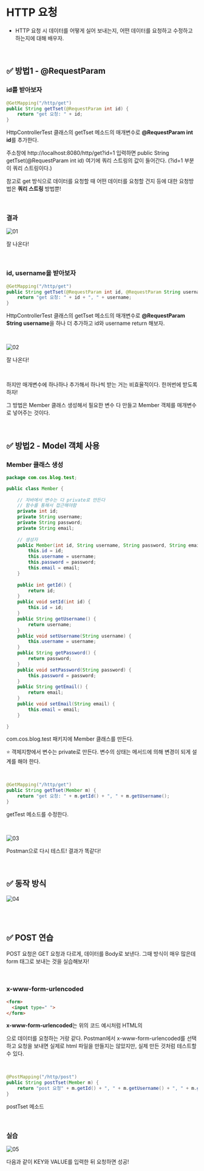 # HTTP 요청

- HTTP 요청 시 데이터를 어떻게 실어 보내는지, 어떤 데이터를 요청하고 수정하고  하는지에 대해 배우자.

<br>

## ✅ 방법1 - @RequestParam

### id를 받아보자

```java
@GetMapping("/http/get")
public String getTset(@RequestParam int id) {
	return "get 요청: " + id;
}
```

HttpControllerTest 클래스의 getTset 메소드의 매개변수로 **@RequestParam int id**를 추가한다.

주소창에 http://localhost:8080/http/get?id=1 입력하면 public String getTset(@RequestParam int id) 여기에 쿼리 스트링의 값이 들어간다. (?id=1 부분이 쿼리 스트링이다.)

참고로 get 방식으로 데이터를 요청할 때 어떤 데이터를 요청할 건지 등에 대한 요청방법은 **쿼리 스트링** 방법뿐!

 <br>

### 결과

![01](img/06/01.png)

잘 나온다!

<br>

### id, username을 받아보자

```java
@GetMapping("/http/get")
public String getTset(@RequestParam int id, @RequestParam String username) {
	return "get 요청: " + id + ", " + username;
}
```

HttpControllerTest 클래스의 getTset 메소드의 매개변수로 **@RequestParam String username**을 하나 더 추가하고 id와 username return 해보자.

<br>

![02](img/06/02.png)

잘 나온다!

<br>

하지만 매개변수에 하나하나 추가해서 하나씩 받는 거는 비효율적이다. 한꺼번에 받도록 하자!

그 방법은 Member 클래스 생성해서 필요한 변수 다 만들고 Member 객체를 매개변수로 넣어주는 것이다.

<br>

## ✅ 방법2 - Model 객체 사용

### Member 클래스 생성

```java
package com.cos.blog.test;

public class Member {
	
	// 자바에서 변수는 다 private로 만든다
	// 함수를 통해서 접근해야함
	private int id;
	private String username;
	private String password;
	private String email;
	
	// 생성자
	public Member(int id, String username, String password, String email) {
		this.id = id;
		this.username = username;
		this.password = password;
		this.email = email;
	}
	
	public int getId() {
		return id;
	}
	public void setId(int id) {
		this.id = id;
	}
	public String getUsername() {
		return username;
	}
	public void setUsername(String username) {
		this.username = username;
	}
	public String getPassword() {
		return password;
	}
	public void setPassword(String password) {
		this.password = password;
	}
	public String getEmail() {
		return email;
	}
	public void setEmail(String email) {
		this.email = email;
	}
	
}
```

com.cos.blog.test 패키지에 Member 클래스를 만든다. 

⭐ 객체지향에서 변수는 private로 만든다. 변수의 상태는 메서드에 의해 변경이 되게 설계를 해야 한다.

<br>

```java
@GetMapping("/http/get")
public String getTset(Member m) {
	return "get 요청: " + m.getId() + ", " + m.getUsername();
}
```

getTest 메소드를 수정한다. 

<br>

![03](img/06/03.png)

Postman으로 다시 테스트! 결과가 똑같다!

<br>

## ✅ 동작 방식

![04](img/06/04.png)

<br><br>

## ✅ POST 연습

POST 요청은 GET 요청과 다르게, 데이터를 Body로 보낸다. 그때 방식이 매우 많은데 form 태그로 보내는 것을 실습해보자!

<br>

### x-www-form-urlencoded

```html
<form>
  <input type=" ">
</form>
```

**x-www-form-urlencoded**는 위의 코드 예시처럼 HTML의 <form>으로 데이터를 요청하는 거랑 같다. Postman에서 x-www-form-urlencoded를 선택하고 요청을 보내면 실제로 html 파일을 만들지는 않았지만, 실제 만든 것처럼 테스트할 수 있다. 

<br>

```java
@PostMapping("/http/post")
public String postTset(Member m) {
	return "post 요청" + m.getId() + ", " + m.getUsername() + ", " + m.getPassword() + ", " + m.getEmail();
}
```

postTset 메소드

<br>

### 실습

![05](img/06/05.png)

다음과 같이 KEY와 VALUE를 입력한 뒤 요청하면 성공!

